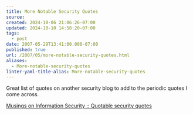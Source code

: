 ```yaml
---
title: More Notable Security Quotes
source: 
created: 2024-10-06 21:06:26-07:00
updated: 2024-10-10 14:58:20-07:00
tags:
  - post
date: 2007-05-29T13:41:00.000-07:00
published: true
url: /2007/05/more-notable-security-quotes.html
aliases:
  - More-notable-security-quotes
linter-yaml-title-alias: More-notable-security-quotes
---
```



Great list of quotes on another security blog to add to the periodic quotes I come across.  
  
[Musings on Information Security :: Quotable security quotes](http://ravichar.blogharbor.com/blog/Quotablesecurityquotes)